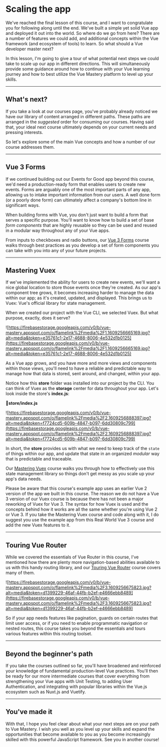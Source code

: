 # Scaling the app

We've reached the final lesson of this course, and I want to congratulate you for following along until the end. We've built a simple yet solid Vue app and deployed it out into the world. So where do we go from here? There are a number of features we could add, and additional concepts within the Vue framework (and ecosystem of tools) to learn. So what should a Vue developer master next?

In this lesson, I'm going to give a tour of what potential next steps we could take to scale up our app in different directions. This will simultaneously provide some guidance around how to continue with your Vue learning journey and how to best utilize the Vue Mastery platform to level up your skills. 

---

## What's next?

If you take a look at our courses page, you've probably already noticed we have our library of content arranged in different paths. These paths are arranged in the *suggested* order for consuming our courses. Having said that, your ideal next course ultimately depends on your current needs and pressing interests.

So let's explore some of the main Vue concepts and how a number of our course addresses them.

---

## Vue 3 Forms

If we continued building out our Events for Good app beyond this course, we'd need a production-ready form that enables users to create new events. Forms are arguably one of the most important parts of any app, allowing us to intake important information from our users. A well done form (or a poorly done form) can ultimately affect a company's bottom line in significant ways. 

When building forms with Vue, you don't just want to build a form that serves a specific purpose. You'll want to know how to build a set of base *form* *components* that are highly reusable so they can be used and reused in a modular way throughout any of your Vue apps. 

From inputs to checkboxes and radio buttons, our [Vue 3 Forms](https://www.vuemastery.com/courses/vue3-forms/forms-introduction) course walks through best practices as you develop a set of form components you can take with you into any of your future projects.

---

## Mastering Vuex

If we've implemented the ability for users to create new events, we'll want a nice global location to store those events once they're created. As our app's component tree grows, it becomes increasing harder to manage the data within our app; as it's created, updated, and displayed. This brings us to Vuex: Vue's official library for state management.

When we created our project with the Vue CLI, we selected Vuex. But what purpose, exactly, does it serve? 

![https://firebasestorage.googleapis.com/v0/b/vue-mastery.appspot.com/o/flamelink%2Fmedia%2F1.1609256665169.jpg?alt=media&token=e35761c1-2e17-4688-8006-4e532d1b0125](https://firebasestorage.googleapis.com/v0/b/vue-mastery.appspot.com/o/flamelink%2Fmedia%2F1.1609256665169.jpg?alt=media&token=e35761c1-2e17-4688-8006-4e532d1b0125)

As a Vue app grows, and you have more and more views and components within those views, you'll need to have a reliable and predictable way to manage how that data is stored, sent around, and changed, within your app. 

Notice how this **store** folder was installed into our project by the CLI. You can think of Vuex as the **storage** center for data throughout your app. Let's look inside the store's **index.js**:

📁**store/index.js**

![https://firebasestorage.googleapis.com/v0/b/vue-mastery.appspot.com/o/flamelink%2Fmedia%2F2.1609256888397.jpg?alt=media&token=f7724cd5-609b-4847-b097-6dd30809c799](https://firebasestorage.googleapis.com/v0/b/vue-mastery.appspot.com/o/flamelink%2Fmedia%2F2.1609256888397.jpg?alt=media&token=f7724cd5-609b-4847-b097-6dd30809c799)

In short, the **store** provides us with what we need to keep track of the `state` of things within our app, and update that state in an organized *modular* way that is predictable and traceable.

Our [Mastering Vuex](https://www.vuemastery.com/courses/mastering-vuex/intro-to-vuex) course walks you through how to effectively use this state management library so things don't get messy as you scale up your app's data needs.

Please be aware that this course's example app uses an earlier Vue 2 version of the app we built in this course. The reason we do not have a Vue 3 version of our Vuex course is because there has not been a major reworking of Vuex for Vue 3. The syntax for how Vuex is used and the concepts behind how it works are all the same whether you're using Vue 2 or Vue 3. If you take the Mastering Vuex course and code along with it, I do suggest you use the example app from this Real World Vue 3 course and add the new Vuex features to it. 

---

## Touring Vue Router

While we covered the essentials of Vue Router in this course, I've mentioned how there are plenty more navigation-based abilities available to us with this handy routing library, and our [Touring Vue Router](https://www.vuemastery.com/courses/touring-vue-router/vue-router-introduction) course covers many of them. 

![https://firebasestorage.googleapis.com/v0/b/vue-mastery.appspot.com/o/flamelink%2Fmedia%2F3.1609256675823.jpg?alt=media&token=d1399229-46af-44fb-b2ef-e4666ebb8489](https://firebasestorage.googleapis.com/v0/b/vue-mastery.appspot.com/o/flamelink%2Fmedia%2F3.1609256675823.jpg?alt=media&token=d1399229-46af-44fb-b2ef-e4666ebb8489)

So if your app needs features like pagination, guards on certain routes that limit user access, or if you need to enable programmatic navigation or nested routes, this course takes you beyond the essentials and tours various features within this routing toolset.

---

## Beyond the beginner's path

If you take the courses outlined so far, you'll have broadened and reinforced your knowledge of  fundamental production-level Vue practices. You'll then be ready for our more intermediate courses that cover everything from strengthening your Vue apps with Unit Testing, to adding User Authentication, and integrating with popular libraries within the Vue.js ecosystem such as Nuxt.js and Vuetify.

---

## You've made it

With that, I hope you feel clear about what your next steps are on your path to Vue Mastery. I wish you well as you level up your skills and expand the opportunities that become available to you as you become increasingly skilled with this powerful JavaScript framework. See you in another course!
